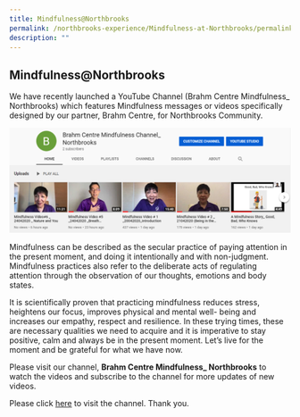 ```yaml
---
title: Mindfulness@Northbrooks
permalink: /northbrooks-experience/Mindfulness-at-Northbrooks/permalink/
description: ""
---
```

## Mindfulness@Northbrooks


We have recently launched a YouTube Channel (Brahm Centre Mindfulness\_ Northbrooks) which features Mindfulness messages or videos specifically designed by our partner, Brahm Centre, for Northbrooks Community.

![](/images/Mindfulness_Youtube.png)

Mindfulness can be described as the secular practice of paying attention in the present moment, and doing it intentionally and with non-judgment.  Mindfulness practices also refer to the deliberate acts of regulating attention through the observation of our thoughts, emotions and body states.

It is scientifically proven that practicing mindfulness reduces stress, heightens our focus, improves physical and mental well- being and increases our empathy, respect and resilience. In these trying times, these are necessary qualities we need to acquire and it is imperative to stay positive, calm and always be in the present moment. Let’s live for the moment and be grateful for what we have now.

Please visit our channel, **Brahm Centre Mindfulness\_ Northbrooks** to watch the videos and subscribe to the channel for more updates of new videos.

Please click [here](https://www.youtube.com/channel/UCKb4rzKi59O1bfBrxDz6klQ) to visit the channel. Thank you.